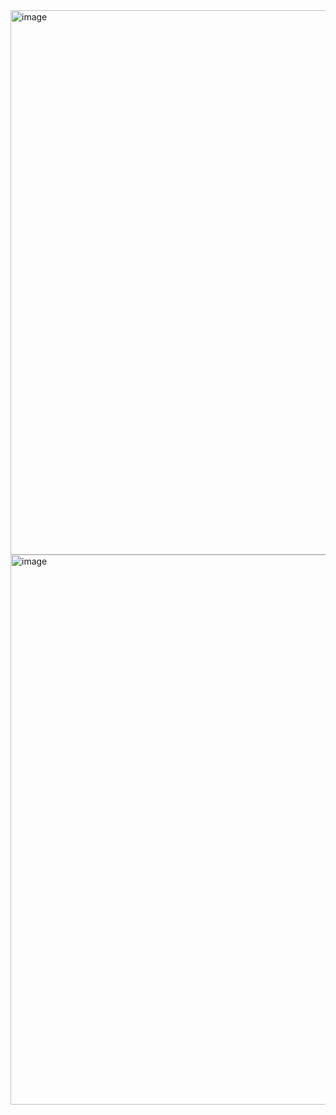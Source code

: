 <img width="1895" height="871" alt="image" src="https://github.com/user-attachments/assets/c9a8d449-ed1f-47cd-98fd-059905cda89e" />

<img width="1918" height="880" alt="image" src="https://github.com/user-attachments/assets/5f3a6e43-8702-4538-b509-b492558d9dd0" />

